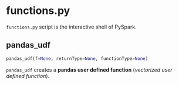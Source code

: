 # functions.py

`functions.py` script is the interactive shell of PySpark.

## <span id="pandas_udf"> pandas_udf

```python
pandas_udf(f=None, returnType=None, functionType=None)
```

`pandas_udf` creates a **pandas user defined function** (_vectorized user defined function_).
